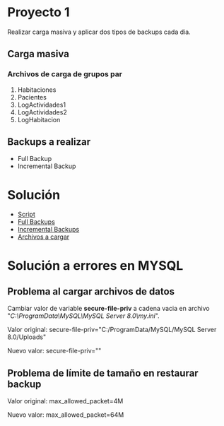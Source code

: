 # Proyecto 1

Realizar carga masiva y aplicar dos tipos de backups cada dia.

## Carga masiva

### Archivos de carga de grupos par

1. Habitaciones
2. Pacientes
3. LogActividades1
4. LogActividades2
5. LogHabitacion

## Backups a realizar

- Full Backup
- Incremental Backup

# Solución

- [Script](<ddl.sql>)
- [Full Backups](<Full/>)
- [Incremental Backups](<Incremental/>)
- [Archivos a cargar](<CSVInputFiles/>)


# Solución a errores en MYSQL

## Problema al cargar archivos de datos

Cambiar valor de variable **secure-file-priv** a cadena vacia en archivo "*C:\ProgramData\MySQL\MySQL Server 8.0\my.ini*".

Valor original: secure-file-priv="C:/ProgramData/MySQL/MySQL Server 8.0/Uploads"

Nuevo valor: secure-file-priv=""

## Problema de límite de tamaño en restaurar backup

Valor original: max_allowed_packet=4M

Nuevo valor: max_allowed_packet=64M
